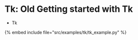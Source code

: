 # Tk: Old Getting started with Tk

* Tk

{% embed include file="src/examples/tk/tk_example.py" %}


